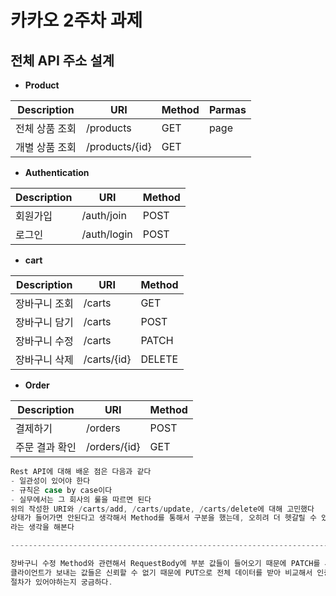 # 카카오 2주차 과제

## 전체 API 주소 설계

- **Product**

| Description | URI | Method | Parmas |
| --- | --- | --- | --- |
| 전체 상품 조회 | /products | GET | page |
| 개별 상품 조회 | /products/{id} | GET |  |
- **Authentication**

| Description | URI | Method |
| --- | --- | --- |
| 회원가입 | /auth/join | POST |
| 로그인 | /auth/login | POST |
- **cart**

| Description | URI | Method |
| --- | --- | --- |
| 장바구니 조회 | /carts | GET |
| 장바구니 담기 | /carts | POST |
| 장바구니 수정 | /carts | PATCH |
| 장바구니 삭제 | /carts/{id} | DELETE |
- **Order**

| Description | URI | Method |
| --- | --- | --- |
| 결제하기 | /orders | POST |
| 주문 결과 확인 | /orders/{id} | GET |

```java
Rest API에 대해 배운 점은 다음과 같다
- 일관성이 있어야 한다
- 규칙은 case by case이다
- 실무에서는 그 회사의 룰을 따르면 된다
위의 작성한 URI와 /carts/add, /carts/update, /carts/delete에 대해 고민했다
상태가 들어가면 안된다고 생각해서 Method를 통해서 구분을 했는데, 오히려 더 헷갈릴 수 있지 않을까
라는 생각을 해본다

-----------------------------------------------------------------------------------

장바구니 수정 Method와 관련해서 RequestBody에 부분 값들이 들어오기 때문에 PATCH를 사용했지만
클라이언트가 보내는 값들은 신뢰할 수 없기 때문에 PUT으로 전체 데이터를 받아 비교해서 인증하는
절차가 있어야하는지 궁금하다.
```
